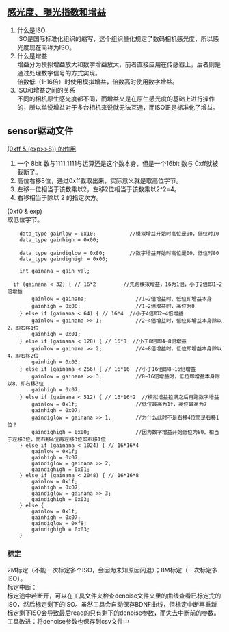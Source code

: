 ## [感光度、曝光指数和增益](https://zhuanlan.zhihu.com/p/93334244)  
1. 什么是ISO  
ISO是国际标准化组织的缩写，这个组织量化规定了数码相机感光度，所以感光度现在简称为ISO。  
2. 什么是增益  
增益分为模拟增益放大和数字增益放大，前者直接应用在传感器上，后者则是通过处理数字信号的方式实现。  
倍数低（1-16倍）时使用模拟增益，倍数高时使用数字增益。
3. ISO和增益之间的关系  
不同的相机原生感光度都不同，而增益又是在原生感光度的基础上进行操作的，所以单说增益对于多台相机来说就无法互通，而ISO正是标准化了增益。  


## sensor驱动文件
[(0xff & (exp>>8)) 的作用](https://www.cnblogs.com/mcsfx/p/11027160.html)  
1. 一个 8bit 数与1111 1111与运算还是这个数本身，但是一个16bit 数与 0xff就被截断了。  
2. 高位右移8位，通过0xff截取出来，实际意义就是取高位字节。  
3. 左移一位相当于该数乘以2，左移2位相当于该数乘以2^2=4。  
4. 右移相当于除以 2 的指定次方。

(0xf0 & exp)  
取低位字节。  

```
	data_type gainlow = 0x10;           //模拟增益开始时高位是00，低位时10
	data_type gainhigh = 0x00;
  
	data_type gaindiglow = 0x80;        //数字增益开始时高位是00，低位时80
	data_type gaindighigh = 0x00;
  
	int gainana = gain_val;

  if (gainana < 32) { // 16*2         //先跑模拟增益，16为1倍，小于2倍即1~2倍增益
		gainlow = gainana;                //1~2倍增益时，低位即增益本身
		gainhigh = 0x00;                  //1~2倍增益时，高位为0
	} else if (gainana < 64) { // 16*4  //小于4倍即2~4倍增益
		gainlow = gainana >> 1;           //2~4倍增益时，低位即增益本身除以2，即右移1位
		gainhigh = 0x01;
	} else if (gainana < 128) { // 16*8  //小于8倍即4~8倍增益
		gainlow = gainana >> 2;           //4~8倍增益时，低位即增益本身除以4，即右移2位
		gainhigh = 0x03;
	} else if (gainana < 256) { // 16*16  //小于16倍即8~16倍增益
		gainlow = gainana >> 3;           //8~16倍增益时，低位即增益本身除以8，即右移3位
		gainhigh = 0x07;
	} else if (gainana < 512) { // 16*16*2  //模拟增益拉满之后再跑数字增益
		gainlow = 0x1f;                   //低位最高为1f，高位最高为7
		gainhigh = 0x07;
		gaindiglow = gainana >> 1;        //为什么此时不是右移4位而是右移1位？
		gaindighigh = 0x00;               //因为数字增益开始低位为80，相当于左移3位，而右移4位再左移3位即右移1位
	} else if (gainana < 1024) { // 16*16*4
		gainlow = 0x1f;
		gainhigh = 0x07;
		gaindiglow = gainana >> 2;
		gaindighigh = 0x01;
	} else if (gainana < 2048) { // 16*16*8
		gainlow = 0x1f;
		gainhigh = 0x07;
		gaindiglow = gainana >> 3;
		gaindighigh = 0x03;
	} else {
	    gainlow = 0x1f;
		gainhigh = 0x07;
		gaindiglow = 0xf8;
		gaindighigh = 0x03;
	}
```



### 标定
2M标定（不能一次标定多个ISO，会因为未知原因闪退）；8M标定（一次标定多ISO）。  
标定中断：    
标定途中若断开，可以在工具文件夹检查denoise文件夹里的曲线查看已标定完的ISO，然后标定剩下的ISO。虽然工具会自动保存BDNF曲线，但标定中断再重新标定剩下ISO会导致最后read的只有剩下的denoise参数，而失去中断前的参数。  
工具改进：将denoise参数也保存到csv文件中    
